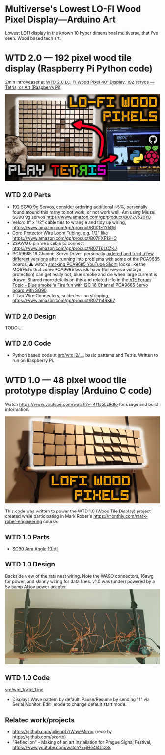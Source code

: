   # Multiverse's Lowest LO-FI Wood Pixel Display—Arduino Art 
  Lowest LOFI display in the known 10 hyper dimensional multiverse, that I've seen.  Wood based tech art.

  # WTD 2.0 — 192 pixel wood tile display (Raspberry Pi Python code)
  
  2min intro/teaser at [WTD 2.0 LO-FI Wood Pixel 40" Display, 192 servos —  Tetris, or Art (Raspberry Pi)](https://www.youtube.com/watch?v=Xzip1Ln_CbA)

![](img/wtd-2.0_thumb.png)

  ## WTD 2.0 Parts

  - 192 SG90 9g Servos, consider ordering additional ~5%, personally found around this many to not work, or not work well. Am using Miuzei SG90 9g servos https://www.amazon.com/gp/product/B072V529YD
  - Velcro 8" x 1/2" cable ties to wrangle and tidy up wiring, https://www.amazon.com/gp/product/B001E1Y5O6
  - Cord Protector Wire Loom Tubing, e.g. 1/2" like https://www.amazon.com/gp/product/B07FXF12HC
  - 22AWG 6 pin wire cable to connect https://www.amazon.com/gp/product/B07T6LCZKJ
  - PCA9685 16 Channel Servo Driver, personally [ordered and tried a few different versions](img/parts-pca9685-16ch-servo-driver.png) after running into problems with some of the PCA9685 boards, ⚠️ watch [smoking PCA9685 YouTube Short](https://www.youtube.com/shorts/FOoa_OAFeZs), looks like the MOSFETs that some PCA9685 boards have (for reverse voltage protection) can get really hot, blue smoke and die when large current is drawn.  Shared more details on this and related info in the [V1E Forum Topic - Blue smoke ‘n Fire fun with I2C 16 Channel PCA9685 Servo board with SG90](https://forum.v1e.com/t/blue-smoke-n-fire-fun-with-i2c-16-channel-pca9685-servo-board-with-sg90/42481). 
  - T Tap Wire Connectors, solderless no stripping, https://www.amazon.com/gp/product/B07114RK67

  ## WTD 2.0 Design
  
  TODO:...

  ## WTD 2.0 Code

  - Python based code at [src/wtd_2/...](src/wtd_2/), basic patterns and Tetris.  Written to run on Raspberry Pi. 

  # WTD 1.0 — 48 pixel wood tile prototype display (Arduino C code)
  Watch https://www.youtube.com/watch?v=4f1J5LzRdIo for usage and build information.
  
  ![alt text](img/wtd1.0_thumb.jpg)
  
  This code was written to power the WTD 1.0 (Wood Tile Display) project 
  created while participating in Mark Rober's 
  https://monthly.com/mark-rober-engineering course.
  

  ## WTD 1.0 Parts
  - [SG90 Arm Angle 10.stl](models/SG90%20Arm%20Angle%2010.stl)
  <!-- https://github.com/aaronse/ServoPixelDisplay/blob/main/models/SG90%20Arm%20Angle%2010.stl -->
  

  ## WTD 1.0 Design 

  Backside view of the rats nest wiring.  Note the WAGO connectors, 16awg for power, and skinny wiring for data lines.  v1.0 was (under) powered by a 5v 5amp Alitov power adapter.
  ![WTD v1.0 backside rats nest](img/wtd1.0_backside_rats_nest.jpg)


  ## WTD 1.0 Code
  [src/wtd_1/wtd_1.ino](src/wtd_1/wtd_1.ino)
  - Displays Wave pattern by default.  Pause/Resume by sending "1" via Serial Monitor.  Edit _mode to change default start mode.


  ## Related work/projects
  
- https://github.com/julienp17/WaveMirror (reco by https://github.com/scorto)
- "Reflection" - Making of an art installation for Prague Signal Festival, https://www.youtube.com/watch?v=jHo4l41cz8s
